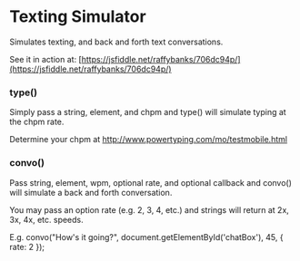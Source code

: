 # Texting Simulator

Simulates texting, and back and forth text conversations.

See it in action at: [https://jsfiddle.net/raffybanks/706dc94p/](https://jsfiddle.net/raffybanks/706dc94p/)

### type()

Simply pass a string, element, and chpm and type() will simulate typing at the chpm rate.

Determine your chpm at http://www.powertyping.com/mo/testmobile.html

### convo()

Pass string, element, wpm, optional rate, and optional callback and convo() will simulate a back and forth conversation.

You may pass an option rate (e.g. 2, 3, 4, etc.) and strings will return at 2x, 3x, 4x, etc. speeds.

E.g. convo("How's it going?", document.getElementById('chatBox'), 45, { rate: 2 });
